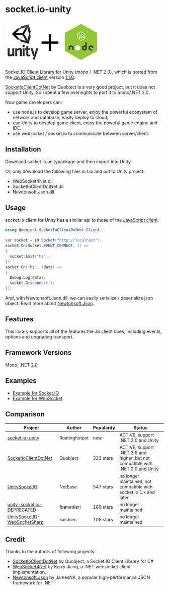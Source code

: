 # socket.io-unity

![unity-nodejs](Demo/unity-nodejs.jpg)

Socket.IO Client Library for Unity (mono / .NET 2.0), which is ported from the [JavaScript client](https://github.com/Automattic/socket.io-client) version [1.1.0](https://github.com/socketio/socket.io-client/releases/tag/1.1.0).

[SocketIoClientDotNet](https://github.com/Quobject/SocketIoClientDotNet) by Quobject is a very good project, but it does not support Unity. So I spent a few overnights to port it to mono/.NET 2.0.

Now game developers can:
* use node.js to develop game server, enjoy the powerful ecosystem of network and database, easily deploy to cloud;
* use Unity to develop game client, enjoy the poweful game engine and IDE.
* use websocket / socket.io to communicate between server/client.

## Installation

Downlaod socket.io.unitypackage and then import into Unity.

Or, only download the following files in Lib and put to Unity project:
* WebSocket4Net.dll
* SocketIoClientDotNet.dll
* Newtonsoft.Json.dll

## Usage
socket.io client for Unity has a similar api to those of the [JavaScript client](https://github.com/Automattic/socket.io-client).

```cs
using Quobject.SocketIoClientDotNet.Client;

var socket = IO.Socket("http://localhost");
socket.On(Socket.EVENT_CONNECT, () =>
{
  socket.Emit("hi");
});
socket.On("hi", (data) =>
{
  Debug.Log(data);
  socket.Disconnect();
});
```

And, with Newtonsoft.Json.dll, we can easliy serialize / deserialize json object. Read more about [Newtonsoft.Json](http://www.newtonsoft.com/json).

## Features
This library supports all of the features the JS client does, including events, options and upgrading transport.

## Framework Versions
Mono, .NET 2.0

## Examples
* [Example for Socket.IO](Demo/TestSocketIOScript.cs)
* [Example for WebSocket](Demo/TestWebSocketScript.cs)

## Comparison

Project | Author | Popularity | Status
---|---|---|---
[socket.io-unity](https://github.com/floatinghotpot/socket.io-unity) | floatinghotpot | new | ACTIVE, support .NET 2.0 and Unity
[SocketIoClientDotNet](https://github.com/Quobject/SocketIoClientDotNet) | Quobject | 323 stars | ACTIVE, support .NET 3.5 and higher, but not compatible with .NET 2.0 and Unity
[UnitySocketIO](https://github.com/NetEase/UnitySocketIO) | NetEase | 547 stars | no longer maintained, not compatible with socket.io 1.x and later
[unity-socket.io-DEPRECATED](https://github.com/fpanettieri/unity-socket.io-DEPRECATED) | fpanettieri | 189 stars | no longer maintained
[UnitySocketIO-WebSocketSharp](https://github.com/kaistseo/UnitySocketIO-WebSocketSharp) | kaistseo | 108 stars | no longer maintained

## Credit

Thanks to the authors of following projects:
* [SocketIoClientDotNet](https://github.com/Quobject/SocketIoClientDotNet) by Quobject, a Socket.IO Client Library for C#
* [WebSocket4Net](https://github.com/kerryjiang/WebSocket4Net) by Kerry Jiang, a .NET websocket client implementation.
* [Newtonsoft.Json](https://github.com/JamesNK/Newtonsoft.Json) by JamesNK, a popular high-performance JSON framework for .NET
